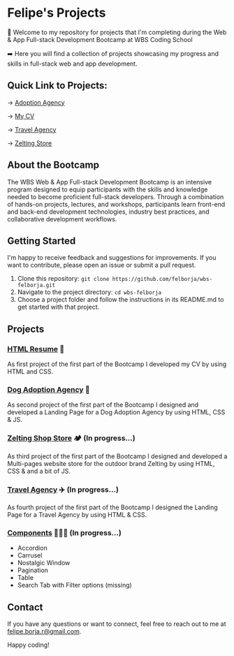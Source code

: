  # Felipe's Projects

 👋 Welcome to my repository for projects that I'm completing during the Web & App Full-stack Development Bootcamp at WBS Coding School

➡️ Here you will find a collection of projects showcasing my progress and skills in full-stack web and app development.

## Quick Link to Projects:

→ [Adoption Agency](https://felborja.github.io/wbs_felborja/adoption-agency/index.html)

→ [My CV](https://felborja.github.io/wbs_felborja/html-resume/index.html)

→ [Travel Agency](https://felborja.github.io/wbs_felborja/travel-agency/index.html)

→ [Zelting Store](https://felborja.github.io/wbs_felborja/zelting-landing/index.html)


## About the Bootcamp

The WBS Web & App Full-stack Development Bootcamp is an intensive program designed to equip participants with the skills and knowledge needed to become proficient full-stack developers. Through a combination of hands-on projects, lectures, and workshops, participants learn front-end and back-end development technologies, industry best practices, and collaborative development workflows.

## Getting Started

I'm happy to receive feedback and suggestions for improvements. If you want to contribute, please open an issue or submit a pull request.

1. Clone this repository: `git clone https://github.com/felborja/wbs-felborja.git`
2. Navigate to the project directory: `cd wbs-felborja`
3. Choose a project folder and follow the instructions in its README.md to get started with that project.

## Projects

### [HTML Resume](https://github.com/felborja/wbs_felborja/tree/7c5a5f6cb82c0523b6c2be02c700a2adb4eab348/html-resume/) 🔖

As first project of the first part of the Bootcamp I developed my CV by using HTML and CSS.


### [Dog Adoption Agency](https://github.com/felborja/wbs_felborja/tree/7c5a5f6cb82c0523b6c2be02c700a2adb4eab348/adoption-agency) 🐶

As second project of the first part of the Bootcamp I designed and developed a Landing Page for a Dog Adoption Agency by using HTML, CSS & JS.


### [Zelting Shop Store](https://github.com/felborja/wbs_felborja/tree/ca0e216856ebfa52e2ea451f252004be9f99ce1b/zelting-landing) 🏕️ (In progress...)

As third project of the first part of the Bootcamp I designed and developed a Multi-pages website store for the outdoor brand Zelting by using HTML, CSS & and a bit of JS.


### [Travel Agency](https://github.com/felborja/wbs_felborja/tree/ca0e216856ebfa52e2ea451f252004be9f99ce1b/travel-agency) ✈️ (In progress...)

As fourth project of the first part of the Bootcamp I designed the Landing Page for a Travel Agency by using HTML & CSS.


### [Components](https://github.com/felborja/wbs_felborja/tree/7994748479c7e4c0c210f0a1c2e68e8a0b766dc3/components) 👨🏽‍💻 (In progress...)

- Accordion
- Carrusel
- Nostalgic Window
- Pagination
- Table
- Search Tab with Filter options (missing)


## Contact

If you have any questions or want to connect, feel free to reach out to me at [felipe.borja.r@gmail.com](mailto:felipe.borja.r@gmail.com).

Happy coding!
